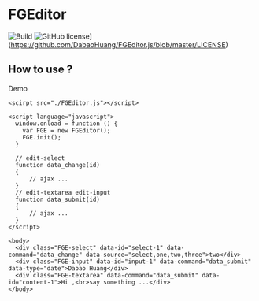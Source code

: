 # FGEditor

<!-- English | [繁體中文](./README.zh-TW.md) -->

<!-- <p align="center">
  <a href="#">
    <img src="./logo.png">
  </a>
</p> -->

![Build](https://img.shields.io/badge/Build-success-green)
![GitHub license](https://img.shields.io/github/license/DabaoHuang/FGEditor.js.svg)](https://github.com/DabaoHuang/FGEditor.js/blob/master/LICENSE)

## How to use ? 

Demo
```
<scirpt src="./FGEditor.js"></script>

<script language="javascript">
  window.onload = function () {
    var FGE = new FGEditor();
    FGE.init();
  }

  // edit-select
  function data_change(id)
  {
      // ajax ...
  } 
  // edit-textarea edit-input
  function data_submit(id)
  {
      // ajax ... 
  }
</script>

<body>
  <div class="FGE-select" data-id="select-1" data-command="data_change" data-source="select,one,two,three">two</div>
  <div class="FGE-input" data-id="input-1" data-command="data_submit" data-type="date">Dabao Huang</div>
  <div class="FGE-textarea" data-command="data_submit" data-id="content-1">Hi ,<br>say something ...</div>
</body>
```